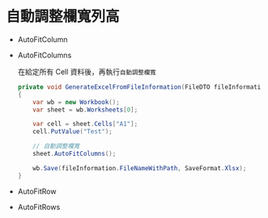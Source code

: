 # 自動調整欄寬列高

- AutoFitColumn

- AutoFitColumns

  在給定所有 Cell 資料後，再執行`自動調整欄寬`

  ```csharp
  private void GenerateExcelFromFileInformation(FileDTO fileInformation)
  {
      var wb = new Workbook();
      var sheet = wb.Worksheets[0];

      var cell = sheet.Cells["A1"];
      cell.PutValue("Test");

      // 自動調整欄寬
      sheet.AutoFitColumns();

      wb.Save(fileInformation.FileNameWithPath, SaveFormat.Xlsx);
  }
  ```

- AutoFitRow

- AutoFitRows
